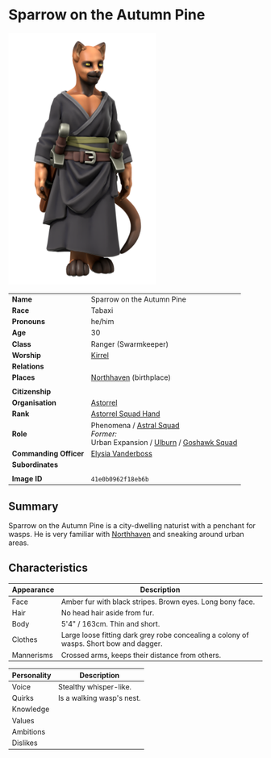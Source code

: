 # Sparrow on the Autumn Pine

<img src="https://raw.githubusercontent.com/jesskelsall/astarus-images/main/people/portraits/41e0b0962f18eb6b.png" height="500" />

|||
| --- | --- |
| **Name** | Sparrow on the Autumn Pine | character.3
| **Race** | Tabaxi |
| **Pronouns** | he/him |
| **Age** | 30 |
| **Class** | Ranger (Swarmkeeper) |
| **Worship** | [Kirrel](../gods/deities/kirrel.md) |
| **Relations** | |
| **Places** | [Northhaven](../places/cities/northhaven.md) (birthplace) |
|||
| **Citizenship** | |
| **Organisation** | [Astorrel](../organisations/astorrel/astorrel.md) |
| **Rank** | [Astorrel Squad Hand](../organisations/astorrel/ranks/astorrel-squad-hand.md) |
| **Role** | Phenomena / [Astral Squad](../organisations/astorrel/squads/astral-squad.md)<br />*Former:*<br />Urban Expansion / [Ulburn](../places/villages/ulburn.md) / [Goshawk Squad](../organisations/astorrel/squads/goshawk-squad.md) |
| **Commanding Officer** | [Elysia Vanderboss](elysia-vanderboss.md) |
| **Subordinates** | |
|||
| **Image ID** | `41e0b0962f18eb6b` |

## Summary

Sparrow on the Autumn Pine is a city-dwelling naturist with a penchant for wasps. He is very familiar with [Northhaven](../places/cities/northhaven.md) and sneaking around urban areas.

## Characteristics

| Appearance | Description |
| --- | --- |
| Face | Amber fur with black stripes. Brown eyes. Long bony face. |
| Hair | No head hair aside from fur. |
| Body | 5'4" / 163cm. Thin and short. |
| Clothes | Large loose fitting dark grey robe concealing a colony of wasps. Short bow and dagger. |
| Mannerisms | Crossed arms, keeps their distance from others. |

| Personality | Description |
| --- | --- |
| Voice | Stealthy whisper-like. |
| Quirks | Is a walking wasp's nest. |
| Knowledge | |
| Values | |
| Ambitions | |
| Dislikes | |
